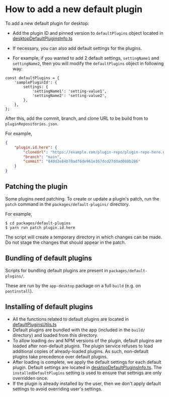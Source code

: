 # How to add a new default plugin
 
To add a new default plugin for desktop:
- Add the plugin ID and pinned version to `defaultPlugins` object located in [desktopDefaultPluginsInfo.ts](https://github.com/laurent22/joplin/blob/eb7083d7888433ff6ef76ccfb7fb87ba951d513f/packages/lib/services/plugins/defaultPlugins/desktopDefaultPluginsInfo.ts#L5)
- If necessary, you can also add default settings for the plugins. 

- For example, if you wanted to add 2 default settings, `settingName1` and `settingName2`, then you will modify the `defaultPlugins` object in following way:

```
const defaultPlugins = {
    'samplePluginId': {
        settings: {
            'settingName1': 'setting-value1',
            'settingName2': 'setting-value2',
        },
    },
};
```

After this, add the commit, branch, and clone URL to be build from to `pluginRepositories.json`.

For example,
```json
{
	"plugin.id.here": {
		"cloneUrl": "https://example.com/plugin-repo/plugin-repo-here.git",
		"branch": "main",
		"commit": "840d2e84b70adf6de961e167dcd27ddad088b286"
	}
}
```

## Patching the plugin

Some plugins need patching. To create or update a plugin's patch, run the `patch` command in the `packages/default-plugins/` directory.

For example,
```shell
$ cd packages/default-plugins
$ yarn run patch plugin.id.here
```

The script will create a temporary directory in which changes can be made. Do not stage the changes that should appear in the patch.

## Bundling of default plugins

Scripts for bundling default plugins are present in `packages/default-plugins/`.

These are run by the `app-desktop` package on a full `build` (e.g. on `postinstall`).


## Installing of default plugins

- All the functions related to default plugins are located in [defaultPluginsUtils.ts](https://github.com/laurent22/joplin/blob/eb7083d7888433ff6ef76ccfb7fb87ba951d513f/packages/lib/services/plugins/defaultPlugins/defaultPluginsUtils.ts)
- Default plugins are bundled with the app (included in the `build/` directory) and loaded from this directory.
- To allow loading `dev` and NPM versions of the plugin, default plugins are loaded after non-default plugins. The plugin service refuses to load additional copies of already-loaded plugins. As such, non-default plugins take precedence over default plugins.
- After loading is complete, we apply the default settings for each default plugin. Default settings are located in [desktopDefaultPluginsInfo.ts](https://github.com/laurent22/joplin/blob/eb7083d7888433ff6ef76ccfb7fb87ba951d513f/packages/lib/services/plugins/defaultPlugins/desktopDefaultPluginsInfo.ts). The `installedDefaultPlugins` setting is used to ensure that settnigs are only overridden once.
- If the plugin is already installed by the user, then we don't apply default settings to avoid overriding user's settings.